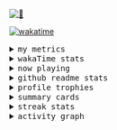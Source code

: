 [![🐙](https://hits.seeyoufarm.com/api/count/incr/badge.svg?url=https%3A%2F%2Fgithub.com%2Fktnkk%2Fhit-counter&count_bg=%23070707&title_bg=%23070707&icon=&icon_color=%23E7E7E7&title=visitors&edge_flat=true)](https://hits.seeyoufarm.com)

[![wakatime](https://wakatime.com/badge/user/43ee8060-219a-4cc8-b7a0-9a681ab5a8a7.svg)](https://wakatime.com/@43ee8060-219a-4cc8-b7a0-9a681ab5a8a7)

<details>
  <summary> <samp>my metrics</samp></summary>
  
  <br>
  
 ![🐳](https://github.com/kkhys/kkhys/blob/main/github-metrics.svg)
  
  ***
</details>

<details>
  <summary> <samp>wakaTime stats</samp></summary>
  
  <br>
  
<!--START_SECTION:waka-->
![Code Time](http://img.shields.io/badge/Code%20Time-1%2C102%20hrs%2040%20mins-blue)

**🐱 My GitHub Data** 

> 📦 5.0 MB Used in GitHub's Storage 
 > 
> 🏆 2,641 Contributions in the Year 2023
 > 
> 💼 Opted to Hire
 > 
> 📜 3 Public Repositories 
 > 
> 🔑 56 Private Repositories 
 > 
**I'm an Early 🐤** 

```text
🌞 Morning                10583 commits       ███████████░░░░░░░░░░░░░░   43.65 % 
🌆 Daytime                5703 commits        ██████░░░░░░░░░░░░░░░░░░░   23.52 % 
🌃 Evening                6845 commits        ███████░░░░░░░░░░░░░░░░░░   28.23 % 
🌙 Night                  1114 commits        █░░░░░░░░░░░░░░░░░░░░░░░░   04.59 % 
```
📅 **I'm Most Productive on Monday** 

```text
Monday                   4616 commits        █████░░░░░░░░░░░░░░░░░░░░   19.04 % 
Tuesday                  4093 commits        ████░░░░░░░░░░░░░░░░░░░░░   16.88 % 
Wednesday                4344 commits        ████░░░░░░░░░░░░░░░░░░░░░   17.92 % 
Thursday                 3949 commits        ████░░░░░░░░░░░░░░░░░░░░░   16.29 % 
Friday                   4197 commits        ████░░░░░░░░░░░░░░░░░░░░░   17.31 % 
Saturday                 1589 commits        ██░░░░░░░░░░░░░░░░░░░░░░░   06.55 % 
Sunday                   1457 commits        ██░░░░░░░░░░░░░░░░░░░░░░░   06.01 % 
```


📊 **This Week I Spent My Time On** 

```text
🕑︎ Time Zone: Asia/Tokyo

💬 Programming Languages: 
Other                    32 hrs 33 mins      ███████████████░░░░░░░░░░   60.14 % 
TypeScript               13 hrs              ██████░░░░░░░░░░░░░░░░░░░   24.01 % 
Java                     5 hrs 6 mins        ██░░░░░░░░░░░░░░░░░░░░░░░   09.43 % 
HTML                     41 mins             ░░░░░░░░░░░░░░░░░░░░░░░░░   01.28 % 
Play 2 Routing           37 mins             ░░░░░░░░░░░░░░░░░░░░░░░░░   01.15 % 

🔥 Editors: 
Chrome                   32 hrs 33 mins      ███████████████░░░░░░░░░░   60.14 % 
IntelliJ                 20 hrs 3 mins       █████████░░░░░░░░░░░░░░░░   37.04 % 
WebStorm                 1 hr 6 mins         █░░░░░░░░░░░░░░░░░░░░░░░░   02.05 % 
RubyMine                 24 mins             ░░░░░░░░░░░░░░░░░░░░░░░░░   00.77 % 

💻 Operating System: 
Mac                      54 hrs 8 mins       █████████████████████████   100.00 % 
```


 Last Updated on 2023/07/12 18:48:37 UTC
<!--END_SECTION:waka-->
  
  ***
</details>


<details>
  <summary> <samp>now playing</samp></summary>
  
  <br>
 
 [![🐟](https://spotify-github-profile.vercel.app/api/view?uid=31ryofms4dnv7mrohhepo4c4zgqu&cover_image=true&theme=default&show_offline=false&background_color=121212&bar_color=53b14f&bar_color_cover=false)](https://open.spotify.com/user/31ryofms4dnv7mrohhepo4c4zgqu)
  
  ***
</details>

<details>
  <summary> <samp>github readme stats</samp></summary>
  
  <br>
  
 <p align="left"> 
  <img alt="🐠" src="https://github-readme-stats.vercel.app/api?username=kkhys&count_private=true&show_icons=true&theme=dark&include_all_commits=true" />
  <img alt="🐟" src="https://github-readme-stats.vercel.app/api/top-langs/?username=kkhys&layout=compact&theme=dark&langs_count=10&hide=HTML,CSS,SCSS" />
</p>
  
  ***
</details>

<details>
  <summary> <samp>profile trophies</samp></summary>
  
  <br>
  
  [![🐬](https://github-profile-trophy.vercel.app/?username=kkhys&rank=SECRET,SSS,SS,S,AAA,AA,A&theme=darkhub&row=1&margin-w=10&no-bg=true)](https://github.com/ryo-ma/github-profile-trophy)
  
  ***
</details>

<details>
  <summary> <samp>summary cards</samp></summary>
  
  <br>
  
  ![🐋](https://github-profile-summary-cards.vercel.app/api/cards/profile-details?username=kkhys&theme=github_dark)
  ![🦑](https://github-profile-summary-cards.vercel.app/api/cards/repos-per-language?username=kkhys&theme=github_dark)
  ![🦭](https://github-profile-summary-cards.vercel.app/api/cards/most-commit-language?username=kkhys&theme=github_dark)
  ![🦀](https://github-profile-summary-cards.vercel.app/api/cards/stats?username=kkhys&theme=github_dark)
  ![🦈](https://github-profile-summary-cards.vercel.app/api/cards/productive-time?username=kkhys&theme=github_dark)
  
  ***
</details>

<details>
  <summary> <samp>streak stats</samp></summary>
  
  <br>
  
  [![🐠](http://github-readme-streak-stats.herokuapp.com?user=kkhys&theme=dark)](https://git.io/streak-stats)
  
  ***
</details>

<details>
  <summary> <samp>activity graph</samp></summary>
  
  <br>
  
  [![🐡](https://github-readme-activity-graph.cyclic.app/graph?username=kkhys&theme=xcode)](https://github.com/ashutosh00710/github-readme-activity-graph)
  
  ***
</details>
